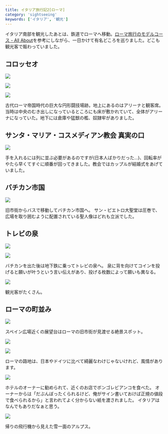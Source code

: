 ```yaml
---
title: イタリア旅行記2[ローマ]
category: 'sightseeing'
keywords: ['イタリア', '観光']
---
```


イタリア南部を観光したあとは、鉄道でローマへ移動。[ローマ旅行のモデルコース - All About](http://allabout.co.jp/gm/gc/7407/)を参考にしながら、一日かけて有名どころを巡りました。どこも観光客で賑わっていました。

## コロッセオ

![ ](/img/blog_roma01.jpg)

![ ](/img/blog_roma02.jpg)

![ ](/img/blog_roma03.jpg)

古代ローマ帝国時代の巨大な円形闘技場跡。地上にあるのはアリーナと観客席。当時は中央のむき出しになっているところにも床が敷かれていて、全体がアリーナになっていた。地下には倉庫や猛獣の檻、奴隷牢がありました。

## サンタ・マリア・コスメディアン教会 真実の口

![ ](/img/blog_roma11.jpg)

手を入れるには列に並ぶ必要があるのですが(日本人ばかりだった...)、回転率がやたら早くてすぐに順番が回ってきました。教会ではカップルが結婚式をあげていました。

## バチカン市国

![ ](/img/blog_roma31.jpg)

旧市街からバスで移動してバチカン市国へ。
サン・ピエトロ大聖堂は圧巻で、広場を取り囲むように配置されている聖人像はどれも立派でした。

## トレビの泉

![ ](/img/blog_roma21.jpg)

![ ](/img/blog_roma22.jpg)

バチカンを出た後は地下鉄に乗ってトレビの泉へ。
泉に背を向けてコインを投げると願いが叶うという言い伝えがあり、投げる枚数によって願いも異なる。

![ ](/img/blog_roma23.jpg)

観光客がたくさん。

## ローマの町並み

![ ](/img/blog_roma41.jpg)

スペイン広場近くの展望台はローマの旧市街が見渡せる絶景スポット。

![ ](/img/blog_roma42.jpg)

![ ](/img/blog_roma43.jpg)

ローマの路地は、日本やドイツに比べて綺麗なわけじゃないけれど、風情があります。

![ ](/img/blog_roma44.jpg)

ホテルのオーナーに勧められて、近くのお店でボンゴレビアンコを食べた。
オーナーからは「だぶんぼったくられるけど、俺がサイン書いておけば正規の値段で食べられるから」と言われてよく分からない紙を渡されました。
イタリアはなんでもありだなぁと思う。

![ ](/img/blog_roma51.jpg)

帰りの飛行機から見えた雪一面のアルプス。
